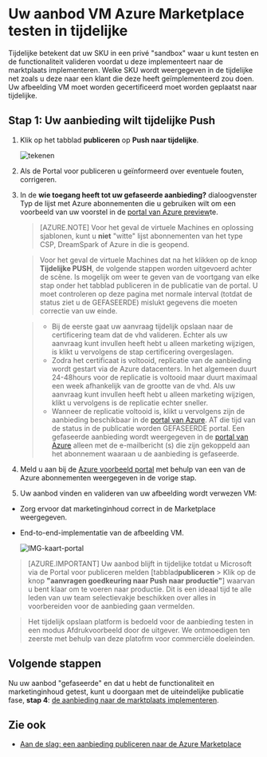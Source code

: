 <properties
   pageTitle="Test uw aanbod VM Marketplace | Microsoft Azure"
   description="Meer informatie over hoe u uw VM testafbeelding Azure Marketplace."
   services="marketplace-publishing"
   documentationCenter=""
   authors="HannibalSII"
   manager="hascipio"
   editor=""/>

<tags
   ms.service="marketplace"
   ms.devlang="na"
   ms.topic="article"
   ms.tgt_pltfrm="na"
   ms.workload="na"
   ms.date="08/01/2016"
   ms.author="hascipio" />

# <a name="test-your-vm-offer-for-the-azure-marketplace-in-staging"></a>Uw aanbod VM Azure Marketplace testen in tijdelijke

Tijdelijke betekent dat uw SKU in een privé "sandbox" waar u kunt testen en de functionaliteit valideren voordat u deze implementeert naar de marktplaats implementeren. Welke SKU wordt weergegeven in de tijdelijke net zoals u deze naar een klant die deze heeft geïmplementeerd zou doen. Uw afbeelding VM moet worden gecertificeerd moet worden geplaatst naar tijdelijke.

## <a name="step-1-push-your-offer-to-staging"></a>Stap 1: Uw aanbieding wilt tijdelijke Push

1. Klik op het tabblad **publiceren** op **Push naar tijdelijke**.

    ![tekenen](media/marketplace-publishing-vm-image-test-in-staging/vm-image-push-to-staging.png)

2. Als de Portal voor publiceren u geïnformeerd over eventuele fouten, corrigeren.
3.  In de **wie toegang heeft tot uw gefaseerde aanbieding?** dialoogvenster Typ de lijst met Azure abonnementen die u gebruiken wilt om een voorbeeld van uw voorstel in de [portal van Azure preview](https://portal.azure.com)te.

    >[AZURE.NOTE] Voor het geval de virtuele Machines en oplossing sjablonen, kunt u **niet** "witte" lijst abonnementen van het type CSP, DreamSpark of Azure in die is geopend.


    > Voor het geval de virtuele Machines dat na het klikken op de knop **Tijdelijke PUSH**, de volgende stappen worden uitgevoerd achter de scène. Is mogelijk om weer te geven van de voortgang van elke stap onder het tabblad publiceren in de publicatie van de portal. U moet controleren op deze pagina met normale interval (totdat de status ziet u de GEFASEERDE) mislukt gegevens die moeten correctie van uw einde.

    > - Bij de eerste gaat uw aanvraag tijdelijk opslaan naar de certificering team dat de vhd valideren. Echter als uw aanvraag kunt invullen heeft hebt u alleen marketing wijzigen, is klikt u vervolgens de stap certificering overgeslagen.
    > - Zodra het certificaat is voltooid, replicatie van de aanbieding wordt gestart via de Azure datacenters. In het algemeen duurt 24-48hours voor de replicatie is voltooid maar duurt maximaal een week afhankelijk van de grootte van de vhd. Als uw aanvraag kunt invullen heeft hebt u alleen marketing wijzigen, klikt u vervolgens is de replicatie echter sneller.
    > - Wanneer de replicatie voltooid is, klikt u vervolgens zijn de aanbieding beschikbaar in de [portal van Azure](http:/portal.azure.com). AT die tijd van de status in de publicatie worden GEFASEERDE portal. Een gefaseerde aanbieding wordt weergegeven in de [portal van Azure](http:/portal.azure.com) alleen met de e-mailbericht (s) die zijn gekoppeld aan het abonnement waaraan u de aanbieding is gefaseerde.

4. Meld u aan bij de [Azure voorbeeld portal](https://portal.azure.com) met behulp van een van de Azure abonnementen weergegeven in de vorige stap.
5. Uw aanbod vinden en valideren van uw afbeelding wordt verwezen VM:
  - Zorg ervoor dat marketinginhoud correct in de Marketplace weergegeven.
  - End-to-end-implementatie van de afbeelding VM.

      ![IMG-kaart-portal](media/marketplace-publishing-push-to-staging/pubportal-mapping-azure-portal.jpg)

> [AZURE.IMPORTANT] Uw aanbod blijft in tijdelijke totdat u Microsoft via de Portal voor publiceren melden [tabblad**publiceren** > Klik op de knop **"aanvragen goedkeuring naar Push naar productie"**] waarvan u bent klaar om te voeren naar productie. Dit is een ideaal tijd te alle leden van uw team selectievakje beschikken over alles in voorbereiden voor de aanbieding gaan vermelden.

> Het tijdelijk opslaan platform is bedoeld voor de aanbieding testen in een modus Afdrukvoorbeeld door de uitgever. We ontmoedigen ten zeerste met behulp van deze platofrm voor commerciële doeleinden.

## <a name="next-steps"></a>Volgende stappen
Nu uw aanbod "gefaseerde" en dat u hebt de functionaliteit en marketinginhoud getest, kunt u doorgaan met de uiteindelijke publicatie fase, **stap 4**: [de aanbieding naar de marktplaats implementeren](marketplace-publishing-push-to-production.md).

## <a name="see-also"></a>Zie ook
- [Aan de slag: een aanbieding publiceren naar de Azure Marketplace](marketplace-publishing-getting-started.md)
